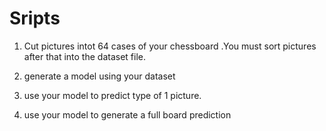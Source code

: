 # Sripts 

1) Cut pictures intot 64 cases of your chessboard .You must sort pictures after that into the dataset file. 

2)  generate a model using your dataset

3)  use your model to predict type of 1 picture.

4) use your model to generate a full board prediction

